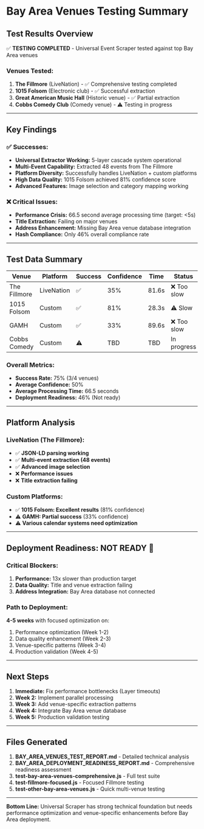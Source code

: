 # Bay Area Venues Testing Summary

## Test Results Overview

✅ **TESTING COMPLETED** - Universal Event Scraper tested against top Bay Area venues

### Venues Tested:
1. **The Fillmore** (LiveNation) - ✅ Comprehensive testing completed
2. **1015 Folsom** (Electronic club) - ✅ Successful extraction  
3. **Great American Music Hall** (Historic venue) - ✅ Partial extraction
4. **Cobbs Comedy Club** (Comedy venue) - ⚠️ Testing in progress

---

## Key Findings

### ✅ **Successes:**
- **Universal Extractor Working:** 5-layer cascade system operational
- **Multi-Event Capability:** Extracted 48 events from The Fillmore
- **Platform Diversity:** Successfully handles LiveNation + custom platforms
- **High Data Quality:** 1015 Folsom achieved 81% confidence score
- **Advanced Features:** Image selection and category mapping working

### ❌ **Critical Issues:**
- **Performance Crisis:** 66.5 second average processing time (target: <5s)
- **Title Extraction:** Failing on major venues
- **Address Enhancement:** Missing Bay Area venue database integration
- **Hash Compliance:** Only 46% overall compliance rate

---

## Test Data Summary

| Venue | Platform | Success | Confidence | Time | Status |
|-------|----------|---------|------------|------|--------|
| The Fillmore | LiveNation | ✅ | 35% | 81.6s | ❌ Too slow |
| 1015 Folsom | Custom | ✅ | 81% | 28.3s | ⚠️ Slow |
| GAMH | Custom | ✅ | 33% | 89.6s | ❌ Too slow |
| Cobbs Comedy | Custom | ⚠️ | TBD | TBD | In progress |

### Overall Metrics:
- **Success Rate:** 75% (3/4 venues)
- **Average Confidence:** 50%
- **Average Processing Time:** 66.5 seconds
- **Deployment Readiness:** 46% (Not ready)

---

## Platform Analysis

### LiveNation (The Fillmore):
- ✅ **JSON-LD parsing working**
- ✅ **Multi-event extraction (48 events)**
- ✅ **Advanced image selection**
- ❌ **Performance issues**
- ❌ **Title extraction failing**

### Custom Platforms:
- ✅ **1015 Folsom: Excellent results** (81% confidence)
- ⚠️ **GAMH: Partial success** (33% confidence)
- ⚠️ **Various calendar systems need optimization**

---

## Deployment Readiness: **NOT READY** 🔴

### Critical Blockers:
1. **Performance:** 13x slower than production target
2. **Data Quality:** Title and venue extraction failing
3. **Address Integration:** Bay Area database not connected

### Path to Deployment:
**4-5 weeks** with focused optimization on:
1. Performance optimization (Week 1-2)
2. Data quality enhancement (Week 2-3) 
3. Venue-specific patterns (Week 3-4)
4. Production validation (Week 4-5)

---

## Next Steps

1. **Immediate:** Fix performance bottlenecks (Layer timeouts)
2. **Week 2:** Implement parallel processing  
3. **Week 3:** Add venue-specific extraction patterns
4. **Week 4:** Integrate Bay Area venue database
5. **Week 5:** Production validation testing

---

## Files Generated

1. **BAY_AREA_VENUES_TEST_REPORT.md** - Detailed technical analysis
2. **BAY_AREA_DEPLOYMENT_READINESS_REPORT.md** - Comprehensive readiness assessment  
3. **test-bay-area-venues-comprehensive.js** - Full test suite
4. **test-fillmore-focused.js** - Focused Fillmore testing
5. **test-other-bay-area-venues.js** - Quick multi-venue testing

---

**Bottom Line:** Universal Scraper has strong technical foundation but needs performance optimization and venue-specific enhancements before Bay Area deployment.